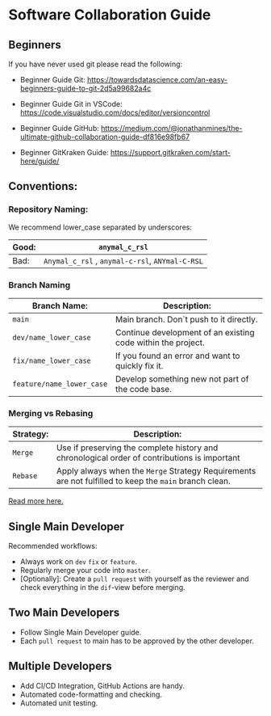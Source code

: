 # Software Collaboration Guide

## Beginners
If you have never used git please read the following:

- Beginner Guide Git:
<https://towardsdatascience.com/an-easy-beginners-guide-to-git-2d5a99682a4c>

- Beginner Guide Git in VSCode:
<https://code.visualstudio.com/docs/editor/versioncontrol>

- Beginner Guide GitHub:
<https://medium.com/@jonathanmines/the-ultimate-github-collaboration-guide-df816e98fb67>

- Beginner GitKraken Guide:
<https://support.gitkraken.com/start-here/guide/>

## Conventions:
### Repository Naming:
We recommend lower_case separated by underscores:   

| Good: | `anymal_c_rsl`                                  |
| ----- | ----------------------------------------------- |
| Bad:  | `Anymal_c_rsl` , `anymal-c-rsl`, `ANYmal-C-RSL` |

### Branch Naming

| Branch Name:              | Description:                                                 |
| ------------------------- | ------------------------------------------------------------ |
| `main`                    | Main branch. Don`t push to it directly.                      |
| `dev/name_lower_case`     | Continue development of an existing code within the project. |
| `fix/name_lower_case`     | If you found an error and want to quickly fix it.            |
| `feature/name_lower_case` | Develop something new not part of the code base.             |

### Merging vs Rebasing

| Strategy: | Description:                                                                                           |
| --------- | ------------------------------------------------------------------------------------------------------ |
| `Merge`   | Use if preserving the complete history and chronological order of contributions is important           |
| `Rebase`  | Apply always when the `Merge` Strategy Requirements are not fulfilled to keep the `main` branch clean. |

[Read more here.](https://betterprogramming.pub/differences-between-git-merge-and-rebase-and-why-you-should-care-ae41d96237b6#:~:text=Reading%20the%20official%20Git%20manual,it%20happened%2C%20rebase%20rewrites%20it%20)


## Single Main Developer
Recommended workflows: 
- Always work on `dev` `fix` or `feature`.
- Regularly merge your code into `master`. 
- [Optionally]: Create a `pull request` with yourself as the reviewer and check everything in the `dif`-view before merging.

## Two Main Developers
- Follow Single Main Developer guide.
- Each `pull request` to main has to be approved by the other developer.

## Multiple Developers
- Add CI/CD Integration, GitHub Actions are handy.
- Automated code-formatting and checking. 
- Automated unit testing.

